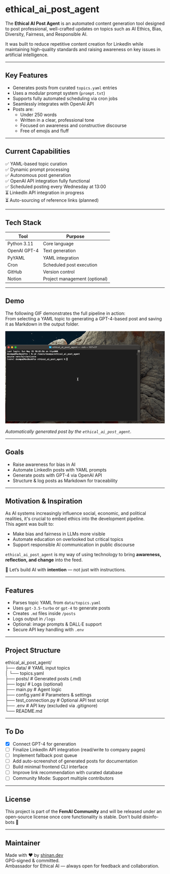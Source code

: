 # ethical_ai_post_agent

The **Ethical AI Post Agent** is an automated content generation tool designed to post professional, well-crafted updates on topics such as AI Ethics, Bias, Diversity, Fairness, and Responsible AI.

It was built to reduce repetitive content creation for LinkedIn while maintaining high-quality standards and raising awareness on key issues in artificial intelligence.

---

## Key Features

- Generates posts from curated `topics.yaml` entries
- Uses a modular prompt system (`prompt.txt`)
- Supports fully automated scheduling via cron jobs
- Seamlessly integrates with OpenAI API
- Posts are:
  - Under 250 words
  - Written in a clear, professional tone
  - Focused on awareness and constructive discourse
  - Free of emojis and fluff

---

## Current Capabilities

✅ YAML-based topic curation  
✅ Dynamic prompt processing  
✅ Autonomous post generation  
✅ OpenAI API integration fully functional  
✅ Scheduled posting every Wednesday at 13:00  
⏳ LinkedIn API integration in progress  
⏳ Auto-sourcing of reference links (planned)  

---

## Tech Stack


| Tool         | Purpose                          |
|--------------|----------------------------------|
| Python 3.11  | Core language                    |
| OpenAI GPT-4 | Text generation                  |
| PyYAML       | YAML integration                 |
| Cron         | Scheduled post execution         |
| GitHub       | Version control                  |
| Notion       | Project management (optional)    |

---

## Demo

The following GIF demonstrates the full pipeline in action:  
From selecting a YAML topic to generating a GPT-4-based post and saving it as Markdown in the output folder.

![Demo Animation](docs/demo.gif)

*Automatically generated post by the `ethical_ai_post_agent`.*

---

## Goals
- Raise awareness for bias in AI
- Automate LinkedIn posts with YAML prompts
- Generate posts with GPT-4 via OpenAI API
- Structure & log posts as Markdown for traceability

---

## Motivation & Inspiration

As AI systems increasingly influence social, economic, and political realities, it's crucial to embed ethics into the development pipeline.  
This agent was built to:

- Make bias and fairness in LLMs more visible  
- Automate education on overlooked but critical topics  
- Support responsible AI communication in public discourse

`ethical_ai_post_agent` is my way of using technology to bring **awareness, reflection, and change** into the feed.

🧠 Let’s build AI with **intention** — not just with instructions.

---
## Features
- Parses topic YAML from `data/topics.yaml`
- Uses `gpt-3.5-turbo` or `gpt-4` to generate posts
- Creates `.md` files inside `/posts`
- Logs output in `/logs`
- Optional: image prompts & DALL·E support
- Secure API key handling with `.env`

---

## Project Structure

ethical_ai_post_agent/  
├── data/                  # YAML input topics  
│   └── topics.yaml  
├── posts/                 # Generated posts (.md)  
├── logs/                  # Logs (optional)  
├── main.py                # Agent logic  
├── config.yaml            # Parameters & settings  
├── test_connection.py     # Optional API test script  
├── .env                   # API key (excluded via .gitignore)  
└── README.md

---

## To Do
- [x] Connect GPT-4 for generation
- [ ] Finalize LinkedIn API integration (read/write to company pages)
- [ ] Implement fallback post queue
- [ ] Add auto-screenshot of generated posts for documentation
- [ ] Build minimal frontend CLI interface
- [ ] Improve link recommendation with curated database
- [ ] Community Mode: Support multiple contributors

---

## License

This project is part of the **FemAI Community** and will be released under an open-source license once core functionality is stable.
Don't build disinfo-bots 🙏

---

## Maintainer

Made with ❤️ by [shinan.dev](https://github.com/shinanDev)  
GPG-signed & committed.  
Ambassador for Ethical AI — always open for feedback and collaboration.
